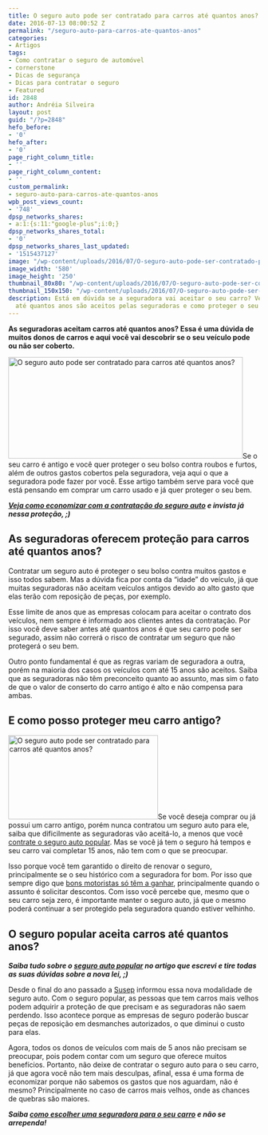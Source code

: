 ```yaml
---
title: O seguro auto pode ser contratado para carros até quantos anos?
date: 2016-07-13 08:00:52 Z
permalink: "/seguro-auto-para-carros-ate-quantos-anos"
categories:
- Artigos
tags:
- Como contratar o seguro de automóvel
- cornerstone
- Dicas de segurança
- Dicas para contratar o seguro
- Featured
id: 2848
author: Andréia Silveira
layout: post
guid: "/?p=2848"
hefo_before:
- '0'
hefo_after:
- '0'
page_right_column_title:
- ''
page_right_column_content:
- ''
custom_permalink:
- seguro-auto-para-carros-ate-quantos-anos
wpb_post_views_count:
- '748'
dpsp_networks_shares:
- a:1:{s:11:"google-plus";i:0;}
dpsp_networks_shares_total:
- '0'
dpsp_networks_shares_last_updated:
- '1515437127'
image: "/wp-content/uploads/2016/07/O-seguro-auto-pode-ser-contratado-para-carros-até-quantos-anos.jpg"
image_width: '580'
image_height: '250'
thumbnail_80x80: "/wp-content/uploads/2016/07/O-seguro-auto-pode-ser-contratado-para-carros-até-quantos-anos-80x80.jpg"
thumbnail_150x150: "/wp-content/uploads/2016/07/O-seguro-auto-pode-ser-contratado-para-carros-até-quantos-anos-150x150.jpg"
description: Está em dúvida se a seguradora vai aceitar o seu carro? Veja aqui carros
  até quantos anos são aceitos pelas seguradoras e como proteger o seu!
---
```


**As seguradoras aceitam carros até quantos anos? Essa é uma dúvida de muitos donos de carros e aqui você vai descobrir se o seu veículo pode ou não ser coberto.**

[<img class="alignleft wp-image-2849" title="O seguro auto pode ser contratado para carros até quantos anos?" src="/wp-content/uploads/2016/07/O-seguro-auto-pode-ser-contratado-para-carros-até-quantos-anos.jpg" alt="O seguro auto pode ser contratado para carros até quantos anos?" width="470" height="203" srcset="/wp-content/uploads/2016/07/O-seguro-auto-pode-ser-contratado-para-carros-até-quantos-anos.jpg 580w, /wp-content/uploads/2016/07/O-seguro-auto-pode-ser-contratado-para-carros-até-quantos-anos-250x108.jpg 250w, /wp-content/uploads/2016/07/O-seguro-auto-pode-ser-contratado-para-carros-até-quantos-anos-120x52.jpg 120w" sizes="(max-width: 470px) 100vw, 470px" />](/wp-content/uploads/2016/07/O-seguro-auto-pode-ser-contratado-para-carros-até-quantos-anos.jpg)Se o seu carro é antigo e você quer proteger o seu bolso contra roubos e furtos, além de outros gastos cobertos pela seguradora, veja aqui o que a seguradora pode fazer por você. Esse artigo também serve para você que está pensando em comprar um carro usado e já quer proteger o seu bem.

**_<a href="/seguro-auto-mais-barato" target="_blank">Veja como economizar com a contratação do seguro auto</a> e invista já nessa proteção, ;)_**

## As seguradoras oferecem proteção para carros até quantos anos?

Contratar um seguro auto é proteger o seu bolso contra muitos gastos e isso todos sabem. Mas a dúvida fica por conta da “idade” do veículo, já que muitas seguradoras não aceitam veículos antigos devido ao alto gasto que elas terão com reposição de peças, por exemplo.

Esse limite de anos que as empresas colocam para aceitar o contrato dos veículos, nem sempre é informado aos clientes antes da contratação. Por isso você deve saber antes até quantos anos é que seu carro pode ser segurado, assim não correrá o risco de contratar um seguro que não protegerá o seu bem.

Outro ponto fundamental é que as regras variam de seguradora a outra, porém na maioria dos casos os veículos com até 15 anos são aceitos. Saiba que as seguradoras não têm preconceito quanto ao assunto, mas sim o fato de que o valor de conserto do carro antigo é alto e não compensa para ambas.

## E como posso proteger meu carro antigo?

[<img class="alignleft wp-image-2850 size-medium" title="O seguro auto pode ser contratado para carros até quantos anos?" src="/wp-content/uploads/2016/07/O-seguro-auto-pode-ser-contratado-para-carros-até-quantos-anos2-300x168.jpg" alt="O seguro auto pode ser contratado para carros até quantos anos?" width="300" height="168" />](/wp-content/uploads/2016/07/O-seguro-auto-pode-ser-contratado-para-carros-até-quantos-anos2.jpg)Se você deseja comprar ou já possui um carro antigo, porém nunca contratou um seguro auto para ele, saiba que dificilmente as seguradoras vão aceitá-lo, a menos que você <a href="/seguro-popular-para-carros-antigos/" target="_blank">contrate o seguro auto popular</a>. Mas se você já tem o seguro há tempos e seu carro vai completar 15 anos, não tem com o que se preocupar.

Isso porque você tem garantido o direito de renovar o seguro, principalmente se o seu histórico com a seguradora for bom. Por isso que sempre digo que <a href="/seguro-auto-com-desconto" target="_blank">bons motoristas só têm a ganhar</a>, principalmente quando o assunto é solicitar descontos. Com isso você percebe que, mesmo que o seu carro seja zero, é importante manter o seguro auto, já que o mesmo poderá continuar a ser protegido pela seguradora quando estiver velhinho.

## O seguro popular aceita carros até quantos anos?

**_Saiba tudo sobre o <a href="/lei-do-seguro-popular" target="_blank">seguro auto popular</a> no artigo que escrevi e tire todas as suas dúvidas sobre a nova lei, ;)_**

Desde o final do ano passado a <a href="http://www.susep.gov.br/" target="_blank">Susep</a> informou essa nova modalidade de seguro auto. Com o seguro popular, as pessoas que tem carros mais velhos podem adquirir a proteção de que precisam e as seguradoras não saem perdendo. Isso acontece porque as empresas de seguro poderão buscar peças de reposição em desmanches autorizados, o que diminui o custo para elas.

Agora, todos os donos de veículos com mais de 5 anos não precisam se preocupar, pois podem contar com um seguro que oferece muitos benefícios. Portanto, não deixe de contratar o seguro auto para o seu carro, já que agora você não tem mais desculpas, afinal, essa é uma forma de economizar porque não sabemos os gastos que nos aguardam, não é mesmo? Principalmente no caso de carros mais velhos, onde as chances de quebras são maiores.

**_Saiba <a href="/escolha-uma-seguradora-de-automovel/" target="_blank">como escolher uma seguradora para o seu carro</a> e não se arrependa!_**